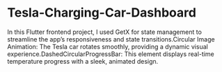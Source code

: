 # Tesla-Charging-Car-Dashboard
In this Flutter frontend project, I used GetX for state management to streamline the app’s responsiveness and state transitions.Circular Image Animation: The Tesla car rotates smoothly, providing a dynamic visual experience.DashedCircularProgressBar: This element displays real-time temperature progress with a sleek, animated design.
